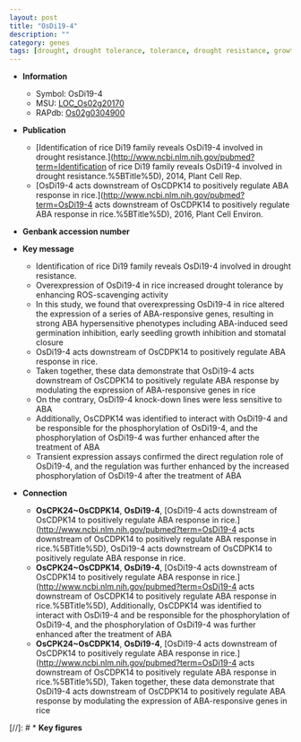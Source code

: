```yaml
---
layout: post
title: "OsDi19-4"
description: ""
category: genes
tags: [drought, drought tolerance, tolerance, drought resistance, growth, seedling, seed, seed germination,  ABA , stomatal, ABA]
---
```


* **Information**  
    + Symbol: OsDi19-4  
    + MSU: [LOC_Os02g20170](http://rice.uga.edu/cgi-bin/ORF_infopage.cgi?orf=LOC_Os02g20170)  
    + RAPdb: [Os02g0304900](http://rapdb.dna.affrc.go.jp/viewer/gbrowse_details/irgsp1?name=Os02g0304900)  

* **Publication**  
    + [Identification of rice Di19 family reveals OsDi19-4 involved in drought resistance.](http://www.ncbi.nlm.nih.gov/pubmed?term=Identification of rice Di19 family reveals OsDi19-4 involved in drought resistance.%5BTitle%5D), 2014, Plant Cell Rep.
    + [OsDi19-4 acts downstream of OsCDPK14 to positively regulate ABA response in rice.](http://www.ncbi.nlm.nih.gov/pubmed?term=OsDi19-4 acts downstream of OsCDPK14 to positively regulate ABA response in rice.%5BTitle%5D), 2016, Plant Cell Environ.

* **Genbank accession number**  

* **Key message**  
    + Identification of rice Di19 family reveals OsDi19-4 involved in drought resistance.
    + Overexpression of OsDi19-4 in rice increased drought tolerance by enhancing ROS-scavenging activity
    + In this study, we found that overexpressing OsDi19-4 in rice altered the expression of a series of ABA-responsive genes, resulting in strong ABA hypersensitive phenotypes including ABA-induced seed germination inhibition, early seedling growth inhibition and stomatal closure
    + OsDi19-4 acts downstream of OsCDPK14 to positively regulate ABA response in rice.
    + Taken together, these data demonstrate that OsDi19-4 acts downstream of OsCDPK14 to positively regulate ABA response by modulating the expression of ABA-responsive genes in rice
    + On the contrary, OsDi19-4 knock-down lines were less sensitive to ABA
    + Additionally, OsCDPK14 was identified to interact with OsDi19-4 and be responsible for the phosphorylation of OsDi19-4, and the phosphorylation of OsDi19-4 was further enhanced after the treatment of ABA
    + Transient expression assays confirmed the direct regulation role of OsDi19-4, and the regulation was further enhanced by the increased phosphorylation of OsDi19-4 after the treatment of ABA

* **Connection**  
    + __OsCPK24~OsCDPK14__, __OsDi19-4__, [OsDi19-4 acts downstream of OsCDPK14 to positively regulate ABA response in rice.](http://www.ncbi.nlm.nih.gov/pubmed?term=OsDi19-4 acts downstream of OsCDPK14 to positively regulate ABA response in rice.%5BTitle%5D), OsDi19-4 acts downstream of OsCDPK14 to positively regulate ABA response in rice.
    + __OsCPK24~OsCDPK14__, __OsDi19-4__, [OsDi19-4 acts downstream of OsCDPK14 to positively regulate ABA response in rice.](http://www.ncbi.nlm.nih.gov/pubmed?term=OsDi19-4 acts downstream of OsCDPK14 to positively regulate ABA response in rice.%5BTitle%5D), Additionally, OsCDPK14 was identified to interact with OsDi19-4 and be responsible for the phosphorylation of OsDi19-4, and the phosphorylation of OsDi19-4 was further enhanced after the treatment of ABA
    + __OsCPK24~OsCDPK14__, __OsDi19-4__, [OsDi19-4 acts downstream of OsCDPK14 to positively regulate ABA response in rice.](http://www.ncbi.nlm.nih.gov/pubmed?term=OsDi19-4 acts downstream of OsCDPK14 to positively regulate ABA response in rice.%5BTitle%5D), Taken together, these data demonstrate that OsDi19-4 acts downstream of OsCDPK14 to positively regulate ABA response by modulating the expression of ABA-responsive genes in rice

[//]: # * **Key figures**  


